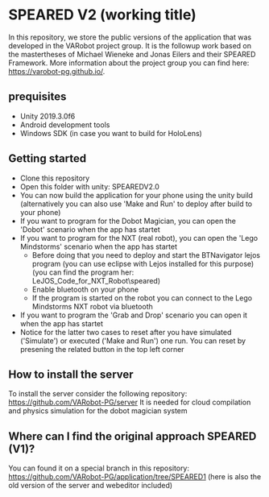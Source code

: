 # SPEARED V2 (working title)
In this repository, we store the public versions of the application that was developed in the VARobot project group. It is the followup work based on the mastertheses of Michael Wieneke and Jonas Eilers and their SPEARED Framework. More information about the project group you can find here: https://varobot-pg.github.io/. 
## prequisites
- Unity 2019.3.0f6
- Android development tools
- Windows SDK (in case you want to build for HoloLens)
## Getting started
- Clone this repository
- Open this folder with unity: SPEAREDV2.0
- You can now build the application for your phone using the unity build (alternatively you can also use 'Make and Run' to deploy after build to your phone)
- If you want to program for the Dobot Magician, you can open the 'Dobot' scenario when the app has startet
- If you want to program for the NXT (real robot), you can open the 'Lego Mindstorms' scenario when the app has startet
  - Before doing that you need to deploy and start the BTNavigator lejos program (you can use eclipse with Lejos installed for this purpose) (you can find the program her: LeJOS_Code_for_NXT_Robot\speared)
  - Enable bluetooth on your phone
  - If the program is started on the robot you can connect to the Lego Mindstorms NXT robot via bluetooth
- If you want to program the 'Grab and Drop' scenario you can open it when the app has startet
- Notice for the latter two cases to reset after you have simulated ('Simulate') or executed ('Make and Run') one run. You can reset by presening the related button in the top left corner
## How to install the server
To install the server consider the following repository: https://github.com/VARobot-PG/server
It is needed for cloud compilation and physics simulation for the dobot magician system
## Where can I find the original approach SPEARED (V1)?
You can found it on a special branch in this repository: 
https://github.com/VARobot-PG/application/tree/SPEARED1
(here is also the old version of the server and webeditor included)
